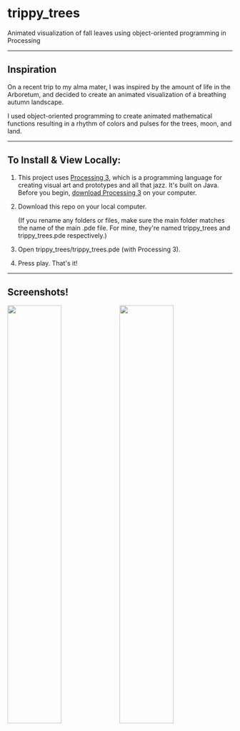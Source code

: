 # trippy_trees
Animated visualization of fall leaves using object-oriented programming in Processing

----

## Inspiration

On a recent trip to my alma mater, I was inspired by the amount of life in the Arboretum, and decided to create an animated visualization of a breathing autumn landscape.

I used object-oriented programming to create animated mathematical functions resulting in a rhythm of colors and pulses for the trees, moon, and land.

----
## To Install & View Locally:

1. This project uses <a href="https://processing.org/">Processing 3</a>, which is a programming language for creating visual art and prototypes and all that jazz. It's built on Java. Before you begin, <a href="https://processing.org/download/">download Processing 3</a> on your computer.

2. Download this repo on your local computer.

   (If you rename any folders or files, make sure the main folder matches the name of the main .pde file. For mine, they're named trippy_trees and trippy_trees.pde respectively.)

3. Open trippy_trees/trippy_trees.pde (with Processing 3).

3. Press play. That's it!

----
## Screenshots!

<img src="/screenshots/trippy_trees1.png?raw=true" data-canonical-src="/screenshots/trippy_trees1.png?raw=true" width="49%" />
<img src="/screenshots/trippy_trees2.png?raw=true" data-canonical-src="/screenshots/trippy_trees2.png?raw=true" width="49%" />
